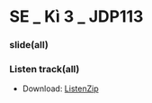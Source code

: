 # SE _ Kì 3 _ JDP113
### slide(all)
### Listen track(all)
+ Download: [ListenZip](https://github.com/gone2808/JDP113/archive/refs/heads/main.zip)
